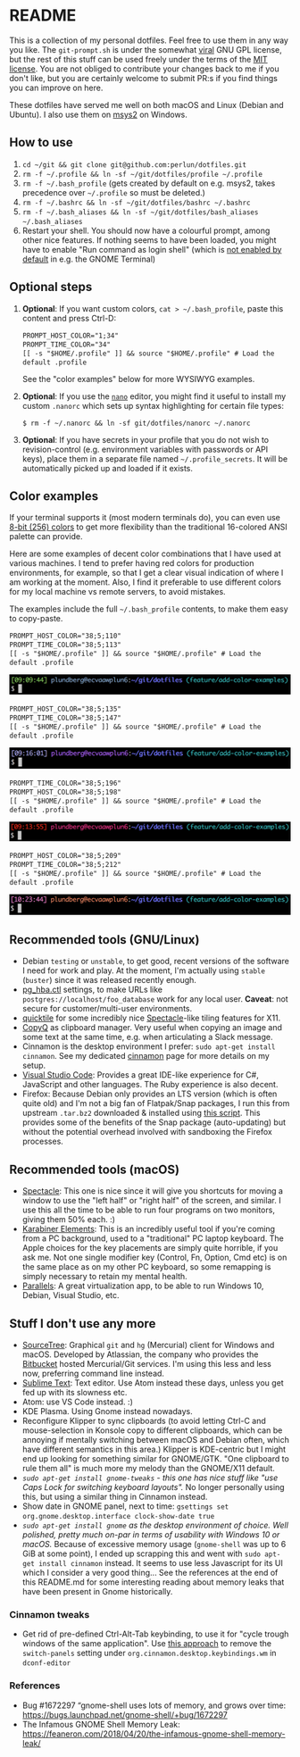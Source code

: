 README
======

This is a collection of my personal dotfiles. Feel free to use them in any way
you like. The `git-prompt.sh` is under the somewhat
[viral](http://en.wikipedia.org/wiki/GNU_General_Public_License#.22Viral.22_nature)
GNU GPL license, but the rest of this stuff can be used freely under the terms
of the [MIT license](LICENSE). You are not obliged to contribute your changes
back to me if you don't like, but you are certainly welcome to submit PR:s if
you find things you can improve on here.

These dotfiles have served me well on both macOS and Linux (Debian and Ubuntu).
I also use them on [msys2](https://www.msys2.org/) on Windows.

## How to use

1. `cd ~/git && git clone git@github.com:perlun/dotfiles.git`
1. `rm -f ~/.profile && ln -sf ~/git/dotfiles/profile ~/.profile`
1. `rm -f ~/.bash_profile` (gets created by default on e.g. msys2, takes precedence over `~/.profile` so must be deleted.)
1. `rm -f ~/.bashrc && ln -sf ~/git/dotfiles/bashrc ~/.bashrc`
1. `rm -f ~/.bash_aliases && ln -sf ~/git/dotfiles/bash_aliases ~/.bash_aliases`
1. Restart your shell. You should now have a colourful prompt, among other
   nice features. If nothing seems to have been loaded, you might have to
   enable "Run command as login shell" (which is [not enabled by default](https://askubuntu.com/a/598072/305208) in e.g. the GNOME Terminal)

## Optional steps

1. **Optional**: If you want custom colors, `cat > ~/.bash_profile`, paste
   this content and press Ctrl-D:

       PROMPT_HOST_COLOR="1;34"
       PROMPT_TIME_COLOR="34"
       [[ -s "$HOME/.profile" ]] && source "$HOME/.profile" # Load the default .profile

   See the "color examples" below for more WYSIWYG examples.

1. **Optional**:  If you use the [`nano`](https://www.nano-editor.org)
   editor, you might find it useful to install my custom `.nanorc` which sets up syntax highlighting for certain file types:

    ```shell
    $ rm -f ~/.nanorc && ln -sf git/dotfiles/nanorc ~/.nanorc
    ```

1. **Optional**: If you have secrets in your profile that you do not wish
   to revision-control (e.g. environment variables with passwords or API
   keys), place them in a separate file named `~/.profile_secrets`. It will
   be automatically picked up and loaded if it exists.

## Color examples

If your terminal supports it (most modern terminals do), you can even use [8-bit
(256) colors](https://en.wikipedia.org/wiki/ANSI_escape_code#8-bit) to get more
flexibility than the traditional 16-colored ANSI palette can provide.

Here are some examples of decent color combinations that I have used at various
machines. I tend to prefer having red colors for production environments, for
example, so that I get a clear visual indication of where I am working at the
moment. Also, I find it preferable to use different colors for my local machine
vs remote servers, to avoid mistakes.

The examples include the full `~/.bash_profile` contents, to make them easy to copy-paste.

```shell
PROMPT_HOST_COLOR="38;5;110"
PROMPT_TIME_COLOR="38;5;113"
[[ -s "$HOME/.profile" ]] && source "$HOME/.profile" # Load the default .profile
```

![Color 110 and 113](/colors/110-113.png)

```
PROMPT_HOST_COLOR="38;5;135"
PROMPT_TIME_COLOR="38;5;147"
[[ -s "$HOME/.profile" ]] && source "$HOME/.profile" # Load the default .profile
```

![Color 135 and 147](/colors/135-147.png)

```
PROMPT_TIME_COLOR="38;5;196"
PROMPT_HOST_COLOR="38;5;198"
[[ -s "$HOME/.profile" ]] && source "$HOME/.profile" # Load the default .profile
```

![Color 196 and 198](/colors/196-198.png)

```
PROMPT_HOST_COLOR="38;5;209"
PROMPT_TIME_COLOR="38;5;212"
[[ -s "$HOME/.profile" ]] && source "$HOME/.profile" # Load the default .profile
```

![Color 209 and 212](/colors/209-212.png)

## Recommended tools (GNU/Linux)

- Debian `testing` or `unstable`, to get good, recent versions of the software I
  need for work and play. At the moment, I'm actually using `stable` (`buster`)
  since it was released recently enough.
- [pg_hba.ctl](pg_hba.ctl) settings, to make URLs like
  `postgres://localhost/foo_database` work for any local user. **Caveat**:
  not secure for customer/multi-user environments.
- [quicktile](https://github.com/ssokolow/quicktile) for some incredibly
  nice [Spectacle](http://spectacleapp.com/)-like tiling features for
  X11.
- [CopyQ](https://hluk.github.io/CopyQ/) as clipboard manager. Very useful
  when copying an image and some text at the same time, e.g. when articulating
  a Slack message.
- Cinnamon is the desktop environment I prefer: `sudo apt-get install cinnamon`.
  See my dedicated [cinnamon](cinnamon) page for more details on my setup.
- [Visual Studio Code](https://code.visualstudio.com/): Provides a great
  IDE-like experience for C#, JavaScript and other languages. The Ruby
  experience is also decent.
- Firefox: Because Debian only provides an LTS version (which is often quite
  old) and I'm not a big fan of Flatpak/Snap packages, I run this from upstream
  `.tar.bz2` downloaded & installed using [this script](firefox-install.sh).
  This provides some of the benefits of the Snap package (auto-updating) but
  without the potential overhead involved with sandboxing the Firefox processes.

## Recommended tools (macOS)

- [Spectacle](http://spectacleapp.com/): This one is nice since it will
  give you shortcuts for moving a window to use the "left half" or "right
  half" of the screen, and similar. I use this all the time to be able to
  run four programs on two monitors, giving them 50% each. :)
- [Karabiner Elements](https://pqrs.org/osx/karabiner//): This is an
  incredibly useful tool if you're coming from a PC background, used to a
  "traditional" PC laptop keyboard. The Apple choices for the key
  placements are simply quite horrible, if you ask me. Not one single
  modifier key (Control, Fn, Option, Cmd etc) is on the same place as on my
  other PC keyboard, so some remapping is simply necessary to retain my
  mental health.
- [Parallels](http://www.parallels.com): A great virtualization app, to be
  able to run Windows 10, Debian, Visual Studio, etc.

## Stuff I don't use any more

- [SourceTree](http://www.sourcetreeapp.com/): Graphical `git` and `hg`
  (Mercurial) client for Windows and macOS. Developed by Atlassian, the
  company who provides the [Bitbucket](http://www.bitbucket.org) hosted
  Mercurial/Git services. I'm using this less and less now, preferring
  command line instead.
- [Sublime Text](http://www.sublimetext.com): Text editor. Use Atom instead
  these days, unless you get fed up with its slowness etc.
- Atom: use VS Code instead. :)
- KDE Plasma. Using Gnome instead nowadays.
- Reconfigure Klipper to sync clipboards (to avoid letting Ctrl-C and
  mouse-selection in Konsole copy to different clipboards, which can be
  annoying if mentally switching between macOS and Debian often, which have
  different semantics in this area.) Klipper is KDE-centric but I might
  end up looking for something similar for GNOME/GTK. "One clipboard to
  rule them all" is much more my melody than the GNOME/X11 default.
- _`sudo apt-get install gnome-tweaks` - this one has nice stuff like "use Caps
  Lock for switching keyboard layouts"._ No longer personally using this, but
  using a similar thing in Cinnamon instead.
- Show date in GNOME panel, next to time: `gsettings set org.gnome.desktop.interface clock-show-date true`
- _`sudo apt-get install gnome` as the desktop environment of choice. Well
  polished, pretty much on-par in terms of usability with Windows 10 or macOS._
  Because of excessive memory usage (`gnome-shell` was up to 6 GiB at some
  point), I ended up scrapping this and went with `sudo apt-get install
  cinnamon` instead. It seems to use less Javascript for its UI which I consider
  a very good thing... See the references at the end of this README.md for some
  interesting reading about memory leaks that have been present in Gnome
  historically.

### Cinnamon tweaks

- Get rid of pre-defined Ctrl-Alt-Tab keybinding, to use it for "cycle trough windows of the same application". Use [this approach](https://github.com/linuxmint/Cinnamon/issues/2539#issuecomment-435401309) to remove the `switch-panels` setting under `org.cinnamon.desktop.keybindings.wm` in `dconf-editor`

### References

- Bug #1672297 “gnome-shell uses lots of memory, and grows over time: https://bugs.launchpad.net/gnome-shell/+bug/1672297
- The Infamous GNOME Shell Memory Leak: https://feaneron.com/2018/04/20/the-infamous-gnome-shell-memory-leak/
